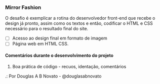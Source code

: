 ### Mirror Fashion

O desafio é exemplicar a rotina do desenvolvedor front-end que recebe o design já pronto, assim como os textos e então, codificar o HTML e CSS necessário para o resultado final do site.

- [ ] Acesso ao design final em formato de imagem
- [ ] Página web em HTML CSS.

#### Comentários durante o desenvolvimento do projeto
1. Boa prática de código - recuos, identação, comentários


.: Por Douglas A B Novato - @douglasabnovato